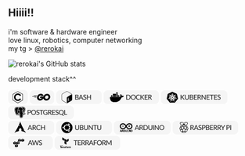 ## Hiiii!!

i'm software & hardware engineer  
love linux, robotics, computer networking  
my tg > [@rerokai](https://t.me/rerokai) 
  
![rerokai's GitHub stats](https://github-readme-stats.vercel.app/api?username=rerokai&show_icons=true&theme=graywhite) 

development stack^^  

![C Bandge](./resourse/c.png) ![Go Bandge](./resourse/go.png) ![Bach Bange](./resourse/bash.png) ![Docker Bandge](./resourse/docker.png) ![Cuber Bange](./resourse/cuber.png) ![Postgressql Bange](./resourse/postgres.png)  
![Arch Bange](./resourse/arch.png) ![Ubuntu Bange](./resourse/ubuntu.png) ![Arduino Bange](./resourse/arduino.png) ![Raspberrypi Bange](./resourse/raspberrypi.png) ![Aws Bange](./resourse/aws.png) ![Terraform Bange](./resourse/terraform.png)





